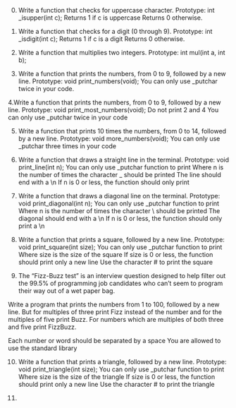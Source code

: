 0. Write a function that checks for uppercase character. Prototype: int _isupper(int c); Returns 1 if c is uppercase Returns 0 otherwise.

1. Write a function that checks for a digit (0 through 9). Prototype: int _isdigit(int c); Returns 1 if c is a digit Returns 0 otherwise.

2. Write a function that multiplies two integers. Prototype: int mul(int a, int b);

3. Write a function that prints the numbers, from 0 to 9, followed by a new line. Prototype: void print_numbers(void); You can only use _putchar twice in your code.

4.Write a function that prints the numbers, from 0 to 9, followed by a new line. Prototype: void print_most_numbers(void); Do not print 2 and 4 You can only use _putchar twice in your code

5. Write a function that prints 10 times the numbers, from 0 to 14, followed by a new line. Prototype: void more_numbers(void); You can only use _putchar three times in your code 

6. Write a function that draws a straight line in the terminal. Prototype: void print_line(int n); You can only use _putchar function to print Where n is the number of times the character _ should be printed The line should end with a \n If n is 0 or less, the function should only print 

7. Write a function that draws a diagonal line on the terminal. Prototype: void print_diagonal(int n); You can only use _putchar function to print Where n is the number of times the character \ should be printed The diagonal should end with a \n If n is 0 or less, the function should only print a \n 

8. Write a function that prints a square, followed by a new line. Prototype: void print_square(int size); You can only use _putchar function to print Where size is the size of the square If size is 0 or less, the function should print only a new line Use the character # to print the square

9. The “Fizz-Buzz test” is an interview question designed to help filter out the 99.5% of programming job candidates who can’t seem to program their way out of a wet paper bag.

Write a program that prints the numbers from 1 to 100, followed by a new line. But for multiples of three print Fizz instead of the number and for the multiples of five print Buzz. For numbers which are multiples of both three and five print FizzBuzz.

Each number or word should be separated by a space
You are allowed to use the standard library 

10. Write a function that prints a triangle, followed by a new line. Prototype: void print_triangle(int size); You can only use _putchar function to print Where size is the size of the triangle If size is 0 or less, the function should print only a new line Use the character # to print the triangle

11. 
